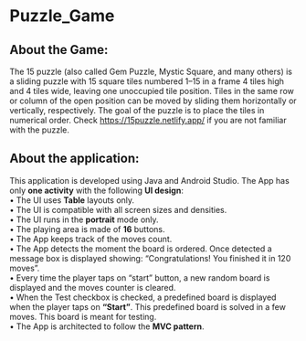 # Puzzle_Game
## About the Game:
The 15 puzzle (also called Gem Puzzle, Mystic Square, and many others) is a sliding puzzle with 15 
square tiles numbered 1–15 in a frame 4 tiles high and 4 tiles wide, leaving one unoccupied tile position. Tiles in the same row or column of the open position can be moved by sliding them horizontally or vertically, respectively. The goal of the puzzle is to place the tiles in numerical order. Check https://15puzzle.netlify.app/ if you are not familiar with the puzzle. 

## About the application:
This application is developed using Java and Android Studio. The App has only **one activity** with the following **UI design**: <br> 
• The UI uses **Table** layouts only.  <br>
• The UI is compatible with all screen sizes and densities.  <br>
• The UI runs in the **portrait** mode only.  <br>
• The playing area is made of **16** buttons. <br>
• The App keeps track of the moves count. <br>
• The App detects the moment the board is ordered. Once detected a message box is displayed showing: “Congratulations! You finished it in 120 moves”. <br>
• Every time the player taps on “start” button, a new random board is displayed and the moves counter is cleared. <br>
• When the Test checkbox is checked, a predefined board is displayed when the player taps on **“Start”**. This predefined board is solved in a few moves. This board is meant for testing. <br>
• The App is architected to follow the **MVC pattern**. <br>

